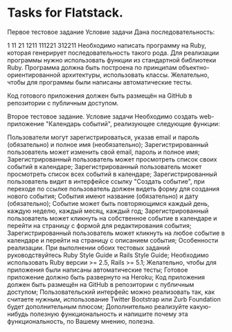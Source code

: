 # Tasks for Flatstack.

Первое тестовое задание
Условие задачи
Дана последовательность:

1
11
21
1211
111221
312211
Необходимо написать программу на Ruby, которая генерирует последовательность такого рода. Для реализации программы нужно использовать функции из стандартной библиотеки Ruby. Программа должна быть построена по принципам объектно-ориентированной архитектуры, использовать классы. Желательно, чтобы для программы были написаны автоматические тесты.

Код готового приложения должен быть размещён на GitHub в репозитории с публичным доступом.

Второе тестовое задание.
Условие задачи
Необходимо создать web-приложение "Календарь событий", реализующее следующие функции:

Пользователи могут зарегистрироваться, указав email и пароль (обязательно) и полное имя (необязательно);
Зарегистрированный пользователь может изменить свой email, пароль и полное имя;
Зарегистрированный пользователь может просмотреть список своих событий в календаре;
Зарегистрированный пользователь может просмотреть список всех событий в календаре;
Зарегистрированный пользователь видит в интерфейсе ссылку "Создать событие", при переходе по ссылке пользователь должен видеть форму для создания нового события;
События имеют название (обязательно) и дату (обязательно);
Событие может быть повторяющимся каждый день, каждую неделю, каждый месяц, каждый год;
Зарегистрированный пользователь может кликнуть на собственное событие в календаре и перейти на страницу с формой для редактирования события;
Зарегистрированный пользователь может кликнуть на любое событие в календаре и перейти на страницу с описанием события;
Особенности реализации.
При выполнении обоих тестовых заданий руководствуйтесь Ruby Style Guide и Rails Style Guide;
Необходимо использовать Ruby версии >= 2.5, Rails >= 5.1;
Желательно, чтобы для приложения были написаны автоматические тесты;
Готовое приложение должно быть развернуто на Heroku;
Код приложения должен быть размещён на GitHub в репозитории с публичным доступом;
Пользовательский интерфейс можно реализовать так, как считаете нужным, использование Twitter Bootstrap или Zurb Foundation будет дополнительным плюсом;
Дополнительно реализуйте какую-нибудь полезную функциональность и напишите почему эта функциональность, по Вашему мнению, полезна.
